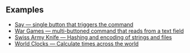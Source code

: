 ## Examples

* [Say — single button that triggers the command](./Say.md)
* [War Games — multi-buttoned command that reads from a text field](./WarGames.md)
* [Swiss Army Knife — Hashing and encoding of strings and files](./Swiss-Army-Knife.md)
* [World Clocks — Calculate times across the world](./World-Clocks.md)
